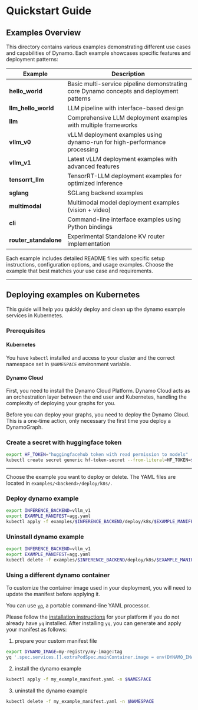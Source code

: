 # Quickstart Guide

## Examples Overview

This directory contains various examples demonstrating different use cases and capabilities of Dynamo. Each example showcases specific features and deployment patterns:

| Example | Description |
|---------|-------------|
| **hello_world** | Basic multi-service pipeline demonstrating core Dynamo concepts and deployment patterns |
| **llm_hello_world** | LLM pipeline with interface-based design |
| **llm** | Comprehensive LLM deployment examples with multiple frameworks |
| **vllm_v0** | vLLM deployment examples using dynamo-run for high-performance processing |
| **vllm_v1** | Latest vLLM deployment examples with advanced features |
| **tensorrt_llm** | TensorRT-LLM deployment examples for optimized inference |
| **sglang** | SGLang backend examples |
| **multimodal** | Multimodal model deployment examples (vision + video) |
| **cli** | Command-line interface examples using Python bindings |
| **router_standalone** | Experimental Standalone KV router implementation |

Each example includes detailed README files with specific setup instructions, configuration options, and usage examples. Choose the example that best matches your use case and requirements.

---

## Deploying examples on Kubernetes

This guide will help you quickly deploy and clean up the dynamo example services in Kubernetes.

### Prerequisites

#### Kubernetes
You have `kubectl` installed and access to your cluster and the correct namespace set in `$NAMESPACE` environment variable.

#### Dynamo Cloud

First, you need to install the Dynamo Cloud Platform. Dynamo Cloud acts as an orchestration layer between the end user and Kubernetes, handling the complexity of deploying your graphs for you.

Before you can deploy your graphs, you need to deploy the Dynamo Cloud. This is a one-time action, only necessary the first time you deploy a DynamoGraph.


### Create a secret with huggingface token

```bash
export HF_TOKEN="huggingfacehub token with read permission to models"
kubectl create secret generic hf-token-secret --from-literal=HF_TOKEN=$HF_TOKEN -n ${NAMESPACE}|| true
```

---

Choose the example you want to deploy or delete. The YAML files are located in `examples/<backend>/deploy/k8s/`.

### Deploy dynamo example

```bash
export INFERENCE_BACKEND=vllm_v1
export EXAMPLE_MANIFEST=agg.yaml
kubectl apply -f examples/$INFERENCE_BACKEND/deploy/k8s/$EXAMPLE_MANIFEST -n $NAMESPACE
```

### Uninstall dynamo example


```bash
export INFERENCE_BACKEND=vllm_v1
export EXAMPLE_MANIFEST=agg.yaml
kubectl delete -f examples/$INFERENCE_BACKEND/deploy/k8s/$EXAMPLE_MANIFEST -n $NAMESPACE
```

### Using a different dynamo container

To customize the container image used in your deployment, you will need to update the manifest before applying it.

You can use [`yq`](https://github.com/mikefarah/yq?tab=readme-ov-file#install), a portable command-line YAML processor.

Please follow the [installation instructions](https://github.com/mikefarah/yq?tab=readme-ov-file#install) for your platform if you do not already have `yq` installed. After installing `yq`, you can generate and apply your manifest as follows:

1. prepare your custom manifest file
```bash
export DYNAMO_IMAGE=my-registry/my-image:tag
yq '.spec.services.[].extraPodSpec.mainContainer.image = env(DYNAMO_IMAGE)' $EXAMPLE_FILE > my_example_manifest.yaml
```

2. install the dynamo example
```bash
kubectl apply -f my_example_manifest.yaml -n $NAMESPACE
```

3. uninstall the dynamo example
```bash
kubectl delete -f my_example_manifest.yaml -n $NAMESPACE
```